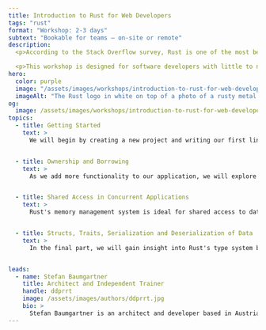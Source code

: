 ```yaml
---
title: Introduction to Rust for Web Developers
tags: "rust"
format: "Workshop: 2-3 days"
subtext: "Bookable for teams – on-site or remote"
description:
  <p>According to the Stack Overflow survey, Rust is one of the most beloved programming languages. In recent years, it has also gained popularity. There has never been a better time to become familiar with Rust! Learning a new programming language is always easier when you start with topics within your comfort zone. In this workshop, we will explore the main concepts of Rust by developing web applications. We will cover topics such as ownership and borrowing, concurrency, types and structs, all while building a real-world web app together. If you have a basic understanding of creating web back-ends and APIs, this workshop will get you up to speed with Rust.</p></br>

  <p>This workshop is designed for software developers with little to no experience in Rust. We recommend having prior experience in writing web applications.</p>
hero:
  color: purple
  image: "/assets/images/workshops/introduction-to-rust-for-web-developers/header-background.jpg"
  imageAlt: "The Rust logo in white on top of a photo of a rusty metal surface"
og:
  image: /assets/images/workshops/introduction-to-rust-for-web-developers/og-image.jpg
topics:
  - title: Getting Started
    text: >
      We will begin by creating a new project and writing our first lines of Rust code. You will become familiar with new syntax primitives, basic types, expressions, function signatures, and the async/await syntax. Additionally, you will learn how to work with Rust's tooling, such as Cargo and Rust Analyzer.


  - title: Ownership and Borrowing
    text: >
      As we add more functionality to our application, we will explore Rust's unique approach to memory management: Ownership and Borrowing. We will delve into the intricacies of this system by examining common situations and understanding how it requires us to rethink application development.


  - title: Shared Access in Concurrent Applications
    text: >
      Rust's memory management system is ideal for shared access to data in multi-threaded applications, as it forces us to reconsider how we handle shared memory. In this section, we will learn how to share state across threads, how synchronization primitives function, and the significant role ownership plays.


  - title: Structs, Traits, Serialization and Deserialization of Data
    text: >
      In the final part, we will gain insight into Rust's type system by exploring traits and their applications in serializing and deserializing requests and responses.


leads:
  - name: Stefan Baumgartner
    title: Architect and Independent Trainer
    handle: ddprrt
    image: /assets/images/authors/ddprrt.jpg
    bio: >
      Stefan Baumgartner is an architect and developer based in Austria who specializes in serverless technologies. He has authored two books on TypeScript and is also the organizer of the Rust Linz meetup.
---
```


<!--break-->

